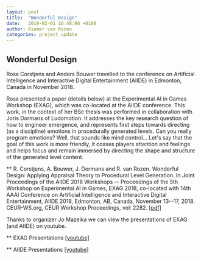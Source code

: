 ```yaml
---
layout: post
title:  "Wonderful Design"
date:   2019-02-01 16:48:06 +0100
author: Riemer van Rozen
categories: project update
---
```

## Wonderful Design
Rosa Corstjens and Anders Bouwer travelled to the conference on Artificial Intelligence and Interactive Digital Entertainment (AIIDE) in Edmonton, Canada in November 2018.

Rosa presented a paper (details below) at the Experimental AI in Games Workshop (EXAG), which was co-located at the AIIDE conference.
This work, in the context of her BSc thesis was performed in collaboration with Joris Dormans of Ludomotion.
It addresses the key research question of how to engineer emergence, and represents first steps towards directing (as a discipline) emotions in procedurally generated levels.
Can you really program emotions?
Well, that sounds like mind control...
Let's say that the goal of this work is more friendly, it coaxes players attention and feelings and helps focus and remain immersed by directing the shape and structure of the generated level content.

** R. Corstjens, A. Bouwer, J. Dormans and R. van Rozen. Wonderful Design: Applying Appraisal Theory to Procedural Level Generation. In Joint Proceedings of the AIIDE 2018 Workshops -- Proceedings of the 5th Workshop on Experimental AI in Games, EXAG 2018, co-located with 14th AAAI Conference on Artificial Intelligence and Interactive Digital Entertainment, AIIDE 2018, Edmonton, AB, Canada, November 13--17, 2018. CEUR-WS.org, CEUR Workshop Proceedings, vol: 2282. [[pdf]](http://ceur-ws.org/Vol-2282/EXAG_106.pdf)

Thanks to organizer Jo Mazeika we can view the presentations of EXAG (and AIIDE) on youtube.

** EXAG Presentations [[youtube]](https://www.youtube.com/channel/UCe5wOhqbVOTJfrJ7RuJOEKg?app=desktop)

** AIIDE Presentations [[youtube]](https://www.youtube.com/channel/UCoyxQd7o7QCc75nZR7jFDMw)